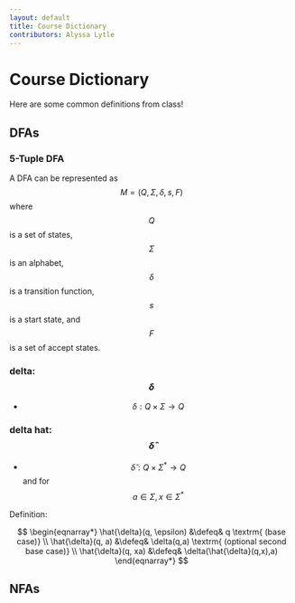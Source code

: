 ```yaml
---
layout: default
title: Course Dictionary
contributors: Alyssa Lytle
---
```


# Course Dictionary

Here are some common definitions from class!

## DFAs

### 5-Tuple DFA

A DFA can be represented as $$M = (Q, \Sigma, \delta, s, F)$$ where $$Q$$ is a set of states, $$\Sigma$$ is an alphabet, $$\delta$$ is a transition function, $$s$$ is a start state, and $$F$$ is a set of accept states.

### delta: $$\delta$$

* $$\delta : Q \times \Sigma \to Q$$

### delta hat: $$\hat{\delta}$$

* $$\hat{\delta} : Q \times \Sigma^* \to Q  $$
        and for $$a \in \Sigma, x \in \Sigma^*$$

Definition:

$$
        \begin{eqnarray*}
        \hat{\delta}(q, \epsilon) &\defeq& q \textrm{ (base case)} \\
        \hat{\delta}(q, a) &\defeq& \delta(q,a) \textrm{ (optional second base case)} \\
        \hat{\delta}(q, xa) &\defeq& \delta(\hat{\delta}(q,x),a) 
        \end{eqnarray*}
$$

## NFAs
